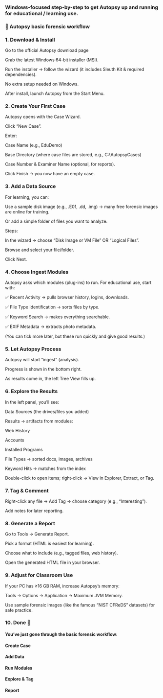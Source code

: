 ### Windows-focused step-by-step to get Autopsy up and running for educational / learning use.

### 🚀 Autopsy basic forensic workflow

### 1. Download & Install

Go to the official Autopsy download page

Grab the latest Windows 64-bit installer (MSI).

Run the installer → follow the wizard (it includes Sleuth Kit & required dependencies).

No extra setup needed on Windows.

After install, launch Autopsy from the Start Menu.

### 2. Create Your First Case

Autopsy opens with the Case Wizard.

Click “New Case”.

Enter:

Case Name (e.g., EduDemo)

Base Directory (where case files are stored, e.g., C:\AutopsyCases)

Case Number & Examiner Name (optional, for reports).

Click Finish → you now have an empty case.

### 3. Add a Data Source

For learning, you can:

Use a sample disk image (e.g., .E01, .dd, .img) → many free forensic images are online for training.

Or add a simple folder of files you want to analyze.

Steps:

In the wizard → choose “Disk Image or VM File” OR “Logical Files”.

Browse and select your file/folder.

Click Next.

### 4. Choose Ingest Modules

Autopsy asks which modules (plug-ins) to run. For educational use, start with:

✅ Recent Activity → pulls browser history, logins, downloads.

✅ File Type Identification → sorts files by type.

✅ Keyword Search → makes everything searchable.

✅ EXIF Metadata → extracts photo metadata.

(You can tick more later, but these run quickly and give good results.)

### 5. Let Autopsy Process

Autopsy will start “ingest” (analysis).

Progress is shown in the bottom right.

As results come in, the left Tree View fills up.

### 6. Explore the Results

In the left panel, you’ll see:

Data Sources (the drives/files you added)

Results → artifacts from modules:

Web History

Accounts

Installed Programs

File Types → sorted docs, images, archives

Keyword Hits → matches from the index

Double-click to open items; right-click → View in Explorer, Extract, or Tag.

### 7. Tag & Comment

Right-click any file → Add Tag → choose category (e.g., “Interesting”).

Add notes for later reporting.

### 8. Generate a Report

Go to Tools → Generate Report.

Pick a format (HTML is easiest for learning).

Choose what to include (e.g., tagged files, web history).

Open the generated HTML file in your browser.

### 9. Adjust for Classroom Use

If your PC has ≥16 GB RAM, increase Autopsy’s memory:

Tools → Options → Application → Maximum JVM Memory.

Use sample forensic images (like the famous “NIST CFReDS” datasets) for safe practice.

### 10. Done 🎉

#### You’ve just gone through the basic forensic workflow:

#### Create Case

#### Add Data

#### Run Modules

#### Explore & Tag

#### Report
